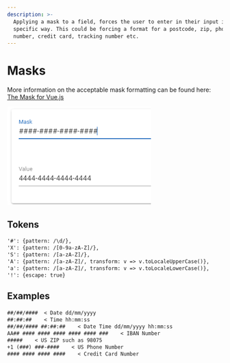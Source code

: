 ```yaml
---
description: >-
  Applying a mask to a field, forces the user to enter in their input in a
  specific way. This could be forcing a format for a postcode, zip, phone
  number, credit card, tracking number etc.
---
```


# Masks

More information on the acceptable mask formatting can be found here: [The Mask for Vue.js](https://vuejs-tips.github.io/vue-the-mask/)

![](../../../.gitbook/assets/image%20%2815%29.png)

## Tokens

```text
'#': {pattern: /\d/},
'X': {pattern: /[0-9a-zA-Z]/},
'S': {pattern: /[a-zA-Z]/},
'A': {pattern: /[a-zA-Z]/, transform: v => v.toLocaleUpperCase()},
'a': {pattern: /[a-zA-Z]/, transform: v => v.toLocaleLowerCase()},
'!': {escape: true}
```

## Examples

```text
##/##/####  < Date dd/mm/yyyy
##:##:##    < Time hh:mm:ss
##/##/#### ##:##:##    < Date Time dd/mm/yyyy hh:mm:ss
AA## #### #### #### #### #### ###    < IBAN Number
#####    < US ZIP such as 98075
+1 (###) ###-####    < US Phone Number
#### #### #### ####    < Credit Card Number
```

